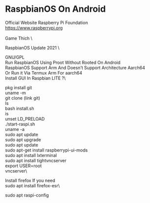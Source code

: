 # RaspbianOS On Android
Official Website Raspberry Pi Foundation\
https://www.raspberrypi.org \
\
Game Thich \\

RaspbianOS Update 2021 \

GNU/GPL\
Run RaspbianOS Using Proot Without Rooted On Android \
RaspbianOS Support Arm And Doesn't Support Architecture Aarch64 \
Or Run it Via Termux Arm For aarch64 \
Install GUI In Raspbian LITE ?\

pkg install git\
uname -m\
git clone (link git)\
Is\
bash install.sh\
is\
unset LD_PRELOAD\
./start-raspi.sh\
uname -a\
sudo apt update\
sudo apt upgrade\
sudo apt update\
sudo apt-get install raspberrypi-ui-mods\
sudo apt install lxterminal\
sudo apt install tightvncserver\
export USER=root\
vncserver\

Install firefox If you need\
sudo apt install firefox-esr\

sudo apt raspi-config

